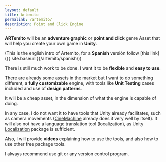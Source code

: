 ```yaml
---
layout: default
title: Artemito
permalink: /artemito/
description: Point and Click Engine
---
```


**ARTemito** will be an **adventure graphic** or **point and click** genre Asset that will help you create your own game in **Unity**. 

(This is the english intro of Artemito, for a **Spanish** versión follow [this link]({{ site.baseurl }}/artemito/spanish/))

There is still much work to be done. I want it to be **flexible** and **easy to use**. 

There are already some assets in the market but I want to do something different, a **fully customizable** engine, with tools like **Unit Testing** cases included and use of **design patterns**. 

It will be a cheap asset, in the dimension of what the engine is capable of doing.

In any case, I do not want it to have tools that Unity already facilitates, such as camera movements ([CineMachine](https://unity.com/es/unity/features/editor/art-and-design/cinemachine) already does it very well by itself). It will also not have a language translation tool (localization), as Unity [Localization](https://docs.unity3d.com/Packages/com.unity.localization@1.4/manual/index.html) package is sufficient. 

Also, I will provide **videos** explaining how to use the tools, and also how to use other free package tools.

I always recommend use git or any version control program.
